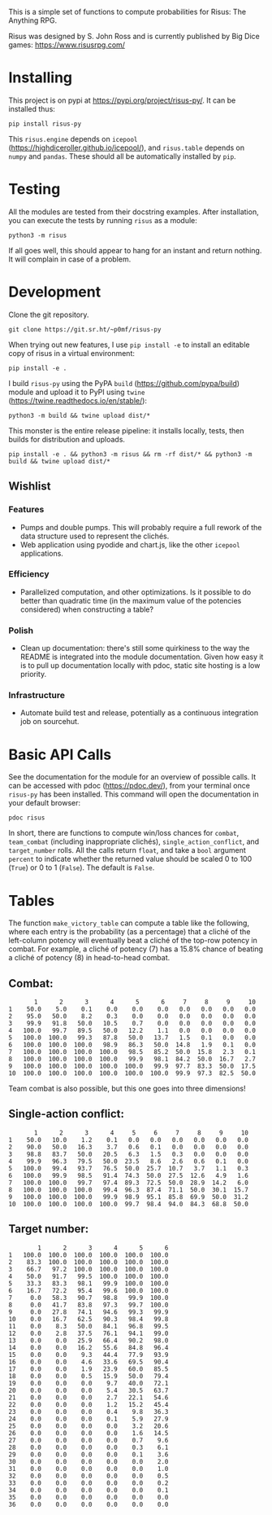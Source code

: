 This is a simple set of functions to compute probabilities for Risus: The
Anything RPG.

Risus was designed by S. John Ross and is currently published by Big Dice
games: https://www.risusrpg.com/

# Installing
This project is on pypi at https://pypi.org/project/risus-py/. It can be installed thus:

```
pip install risus-py
```

This `risus.engine` depends on `icepool`
(https://highdiceroller.github.io/icepool/), and `risus.table` depends
on `numpy` and `pandas`. These should all be automatically installed by `pip`.

# Testing
All the modules are tested from their docstring examples. After
installation, you can execute the tests by running `risus` as a
module:

```
python3 -m risus
```

If all goes well, this should appear to hang for an instant and return
nothing. It will complain in case of a problem.

# Development
Clone the git repository.

```
git clone https://git.sr.ht/~p0mf/risus-py
```

When trying out new features, I use `pip install -e` to install an
editable copy of risus in a virtual environment:

```
pip install -e .
```

I build `risus-py` using the PyPA `build`
(https://github.com/pypa/build) module and upload it to PyPI using
`twine` (https://twine.readthedocs.io/en/stable/):

```
python3 -m build && twine upload dist/*
```

This monster is the entire release pipeline: it installs locally,
tests, then builds for distribution and uploads.

```
pip install -e . && python3 -m risus && rm -rf dist/* && python3 -m build && twine upload dist/*
```

## Wishlist
### Features
* Pumps and double pumps. This will probably require a full rework of
  the data structure used to represent the clichés.
* Web application using pyodide and chart.js, like the other `icepool`
  applications.
### Efficiency
* Parallelized computation, and other optimizations. Is it possible to
  do better than quadratic time (in the maximum value of the potencies
  considered) when constructing a table?
### Polish
* Clean up documentation: there's still some quirkiness to the way the
  README is integrated into the module documentation. Given how easy
  it is to pull up documentation locally with pdoc, static site
  hosting is a low priority.
### Infrastructure
* Automate build test and release, potentially as a continuous integration
  job on sourcehut.


# Basic API Calls
See the documentation for the module for an overview of possible
calls. It can be accessed with pdoc (https://pdoc.dev/), from your
terminal once `risus-py` has been installed. This command will open
the documentation in your default browser:

```
pdoc risus
```

In short, there are functions to compute win/loss chances for
`combat`, `team_combat` (including inappropriate clichés),
`single_action_conflict`, and `target_number` rolls. All the calls
return `float`, and take a `bool` argument `percent` to indicate
whether the returned value should be scaled 0 to 100 (`True`) or 0 to
1 (`False`). The default is `False`.

# Tables
The function `make_victory_table` can compute a table like the following, where
each entry is the probability (as a percentage) that a cliché of the
left-column potency will eventually beat a cliché of the top-row potency in
combat. For example, a cliché of potency (7) has a 15.8% chance of beating a
cliché of potency (8) in head-to-head combat.

## Combat:
```
       1      2      3      4      5      6     7     8     9     10
1    50.0    5.0    0.1    0.0    0.0    0.0   0.0   0.0   0.0   0.0
2    95.0   50.0    8.2    0.3    0.0    0.0   0.0   0.0   0.0   0.0
3    99.9   91.8   50.0   10.5    0.7    0.0   0.0   0.0   0.0   0.0
4   100.0   99.7   89.5   50.0   12.2    1.1   0.0   0.0   0.0   0.0
5   100.0  100.0   99.3   87.8   50.0   13.7   1.5   0.1   0.0   0.0
6   100.0  100.0  100.0   98.9   86.3   50.0  14.8   1.9   0.1   0.0
7   100.0  100.0  100.0  100.0   98.5   85.2  50.0  15.8   2.3   0.1
8   100.0  100.0  100.0  100.0   99.9   98.1  84.2  50.0  16.7   2.7
9   100.0  100.0  100.0  100.0  100.0   99.9  97.7  83.3  50.0  17.5
10  100.0  100.0  100.0  100.0  100.0  100.0  99.9  97.3  82.5  50.0
```
Team combat is also possible, but this one goes into three dimensions!

## Single-action conflict:
```
       1      2      3      4     5     6     7     8     9     10
1    50.0   10.0    1.2    0.1   0.0   0.0   0.0   0.0   0.0   0.0
2    90.0   50.0   16.3    3.7   0.6   0.1   0.0   0.0   0.0   0.0
3    98.8   83.7   50.0   20.5   6.3   1.5   0.3   0.0   0.0   0.0
4    99.9   96.3   79.5   50.0  23.5   8.6   2.6   0.6   0.1   0.0
5   100.0   99.4   93.7   76.5  50.0  25.7  10.7   3.7   1.1   0.3
6   100.0   99.9   98.5   91.4  74.3  50.0  27.5  12.6   4.9   1.6
7   100.0  100.0   99.7   97.4  89.3  72.5  50.0  28.9  14.2   6.0
8   100.0  100.0  100.0   99.4  96.3  87.4  71.1  50.0  30.1  15.7
9   100.0  100.0  100.0   99.9  98.9  95.1  85.8  69.9  50.0  31.2
10  100.0  100.0  100.0  100.0  99.7  98.4  94.0  84.3  68.8  50.0
```
## Target number:
```
        1      2      3      4      5      6
1   100.0  100.0  100.0  100.0  100.0  100.0
2    83.3  100.0  100.0  100.0  100.0  100.0
3    66.7   97.2  100.0  100.0  100.0  100.0
4    50.0   91.7   99.5  100.0  100.0  100.0
5    33.3   83.3   98.1   99.9  100.0  100.0
6    16.7   72.2   95.4   99.6  100.0  100.0
7     0.0   58.3   90.7   98.8   99.9  100.0
8     0.0   41.7   83.8   97.3   99.7  100.0
9     0.0   27.8   74.1   94.6   99.3   99.9
10    0.0   16.7   62.5   90.3   98.4   99.8
11    0.0    8.3   50.0   84.1   96.8   99.5
12    0.0    2.8   37.5   76.1   94.1   99.0
13    0.0    0.0   25.9   66.4   90.2   98.0
14    0.0    0.0   16.2   55.6   84.8   96.4
15    0.0    0.0    9.3   44.4   77.9   93.9
16    0.0    0.0    4.6   33.6   69.5   90.4
17    0.0    0.0    1.9   23.9   60.0   85.5
18    0.0    0.0    0.5   15.9   50.0   79.4
19    0.0    0.0    0.0    9.7   40.0   72.1
20    0.0    0.0    0.0    5.4   30.5   63.7
21    0.0    0.0    0.0    2.7   22.1   54.6
22    0.0    0.0    0.0    1.2   15.2   45.4
23    0.0    0.0    0.0    0.4    9.8   36.3
24    0.0    0.0    0.0    0.1    5.9   27.9
25    0.0    0.0    0.0    0.0    3.2   20.6
26    0.0    0.0    0.0    0.0    1.6   14.5
27    0.0    0.0    0.0    0.0    0.7    9.6
28    0.0    0.0    0.0    0.0    0.3    6.1
29    0.0    0.0    0.0    0.0    0.1    3.6
30    0.0    0.0    0.0    0.0    0.0    2.0
31    0.0    0.0    0.0    0.0    0.0    1.0
32    0.0    0.0    0.0    0.0    0.0    0.5
33    0.0    0.0    0.0    0.0    0.0    0.2
34    0.0    0.0    0.0    0.0    0.0    0.1
35    0.0    0.0    0.0    0.0    0.0    0.0
36    0.0    0.0    0.0    0.0    0.0    0.0
```
